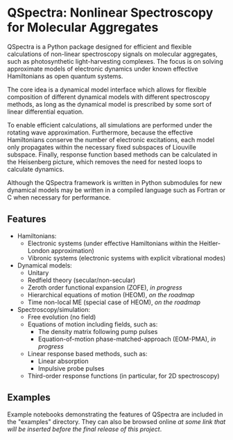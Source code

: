 QSpectra: Nonlinear Spectroscopy for Molecular Aggregates
=========================================================

QSpectra is a Python package designed for efficient and flexible calculations of
non-linear spectroscopy signals on molecular aggregates, such as photosynthetic
light-harvesting complexes. The focus is on solving approximate models of electronic
dynamics under known effective Hamiltonians as open quantum systems.

The core idea is a dynamical model interface which allows for flexible composition
of different dynamical models with different spectroscopy methods, as long as the
dynamical model is prescribed by some sort of linear differential equation.

To enable efficient calculations, all simulations are performed under the
rotating wave approximation. Furthermore, because the effective Hamiltonians
conserve the number of electronic excitations, each model only propagates within
the necessary fixed subspaces of Liouville subspace. Finally, response function
based methods can be calculated in the Heisenberg picture, which removes the need
for nested loops to calculate dynamics.

Although the QSpectra framework is written in Python submodules for new dynamical
models may be written in a compiled language such as Fortran or C when necessary
for performance.

Features
--------

- Hamiltonians:
    - Electronic systems (under effective Hamiltonians within the Heitler-London approximation)
    - Vibronic systems (electronic systems with explicit vibrational modes)
- Dynamical models:
    - Unitary
    - Redfield theory (secular/non-secular)
    - Zeroth order functional expansion (ZOFE), *in progress*
    - Hierarchical equations of motion (HEOM), *on the roadmap*
    - Time non-local ME (special case of HEOM), *on the roadmap*
- Spectroscopy/simulation:
    - Free evolution (no field)
    - Equations of motion including fields, such as:
        + The density matrix following pump pulses
        + Equation-of-motion phase-matched-approach (EOM-PMA), *in progress*
    - Linear response based methods, such as:
        + Linear absorption
        + Impulsive probe pulses
    - Third-order response functions (in particular, for 2D spectroscopy)

Examples
--------

Example notebooks demonstrating the features of QSpectra are included in the
"examples" directory. They can also be browsed online *at some link that will be
inserted before the final release of this project*.
